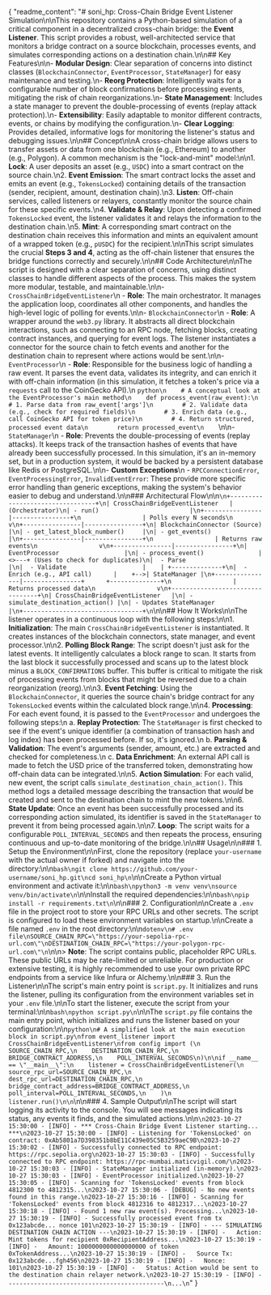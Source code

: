 {
  "readme_content": "# soni_hp: Cross-Chain Bridge Event Listener Simulation\n\nThis repository contains a Python-based simulation of a critical component in a decentralized cross-chain bridge: the **Event Listener**. This script provides a robust, well-architected service that monitors a bridge contract on a source blockchain, processes events, and simulates corresponding actions on a destination chain.\n\n## Key Features\n\n-   **Modular Design**: Clear separation of concerns into distinct classes (`BlockchainConnector`, `EventProcessor`, `StateManager`) for easy maintenance and testing.\n-   **Reorg Protection**: Intelligently waits for a configurable number of block confirmations before processing events, mitigating the risk of chain reorganizations.\n-   **State Management**: Includes a state manager to prevent the double-processing of events (replay attack protection).\n-   **Extensibility**: Easily adaptable to monitor different contracts, events, or chains by modifying the configuration.\n-   **Clear Logging**: Provides detailed, informative logs for monitoring the listener's status and debugging issues.\n\n## Concept\n\nA cross-chain bridge allows users to transfer assets or data from one blockchain (e.g., Ethereum) to another (e.g., Polygon). A common mechanism is the \"lock-and-mint\" model:\n\n1.  **Lock**: A user deposits an asset (e.g., `USDC`) into a smart contract on the source chain.\n2.  **Event Emission**: The smart contract locks the asset and emits an event (e.g., `TokensLocked`) containing details of the transaction (sender, recipient, amount, destination chain).\n3.  **Listen**: Off-chain services, called listeners or relayers, constantly monitor the source chain for these specific events.\n4.  **Validate & Relay**: Upon detecting a confirmed `TokensLocked` event, the listener validates it and relays the information to the destination chain.\n5.  **Mint**: A corresponding smart contract on the destination chain receives this information and mints an equivalent amount of a wrapped token (e.g., `pUSDC`) for the recipient.\n\nThis script simulates the crucial **Steps 3 and 4**, acting as the off-chain listener that ensures the bridge functions correctly and securely.\n\n## Code Architecture\n\nThe script is designed with a clear separation of concerns, using distinct classes to handle different aspects of the process. This makes the system more modular, testable, and maintainable.\n\n-   `CrossChainBridgeEventListener`\n    -   **Role**: The main orchestrator. It manages the application loop, coordinates all other components, and handles the high-level logic of polling for events.\n\n-   `BlockchainConnector`\n    -   **Role**: A wrapper around the `web3.py` library. It abstracts all direct blockchain interactions, such as connecting to an RPC node, fetching blocks, creating contract instances, and querying for event logs. The listener instantiates a connector for the source chain to fetch events and another for the destination chain to represent where actions would be sent.\n\n-   `EventProcessor`\n    -   **Role**: Responsible for the business logic of handling a raw event. It parses the event data, validates its integrity, and can enrich it with off-chain information (in this simulation, it fetches a token's price via a `requests` call to the CoinGecko API).\n    ```python\n    # A conceptual look at the EventProcessor's main method\n    def process_event(raw_event):\n        # 1. Parse data from raw_event['args']\n        # 2. Validate data (e.g., check for required fields)\n        # 3. Enrich data (e.g., call CoinGecko API for token price)\n        # 4. Return structured, processed event data\n        return processed_event\n    ```\n\n-   `StateManager`\n    -   **Role**: Prevents the double-processing of events (replay attacks). It keeps track of the transaction hashes of events that have already been successfully processed. In this simulation, it's an in-memory set, but in a production system, it would be backed by a persistent database like Redis or PostgreSQL.\n\n-   **Custom Exceptions**\n    -   `RPCConnectionError`, `EventProcessingError`, `InvalidEventError`: These provide more specific error handling than generic exceptions, making the system's behavior easier to debug and understand.\n\n### Architectural Flow\n\n```\n+---------------------------------+\n| CrossChainBridgeEventListener   | (Orchestrator)\n| - run()                         |\n+----------------|----------------+\n                 | Polls every N seconds\n                 v\n+----------------|----------------+\n| BlockchainConnector (Source)    |\n| - get_latest_block_number()     |\n| - get_events()                  |\n+----------------|----------------+\n                 | Returns raw events\n                 v\n+----------------|----------------+\n| EventProcessor                  |\n| - process_event()               |<>---+ (Uses to check for duplicates)\n|  - Parse                        |\n|  - Validate                     |    | +--------------+\n|  - Enrich (e.g., API call)      |    +-->| StateManager |\n+----------------|----------------+      +--------------+\n                 | Returns processed data\n                 v\n+---------------------------------+\n| CrossChainBridgeEventListener   |\n| - simulate_destination_action() |\n| - Updates StateManager          |\n+---------------------------------+\n```\n\n## How It Works\n\nThe listener operates in a continuous loop with the following steps:\n\n1.  **Initialization**: The main `CrossChainBridgeEventListener` is instantiated. It creates instances of the blockchain connectors, state manager, and event processor.\n\n2.  **Polling Block Range**: The script doesn't just ask for the latest events. It intelligently calculates a block range to scan. It starts from the last block it successfully processed and scans up to the latest block minus a `BLOCK_CONFIRMATIONS` buffer. This buffer is critical to mitigate the risk of processing events from blocks that might be reversed due to a chain reorganization (reorg).\n\n3.  **Event Fetching**: Using the `BlockchainConnector`, it queries the source chain's bridge contract for any `TokensLocked` events within the calculated block range.\n\n4.  **Processing**: For each event found, it is passed to the `EventProcessor` and undergoes the following steps:\n    a.  **Replay Protection**: The `StateManager` is first checked to see if the event's unique identifier (a combination of transaction hash and log index) has been processed before. If so, it's ignored.\n    b.  **Parsing & Validation**: The event's arguments (sender, amount, etc.) are extracted and checked for completeness.\n    c.  **Data Enrichment**: An external API call is made to fetch the USD price of the transferred token, demonstrating how off-chain data can be integrated.\n\n5.  **Action Simulation**: For each valid, new event, the script calls `simulate_destination_chain_action()`. This method logs a detailed message describing the transaction that *would* be created and sent to the destination chain to mint the new tokens.\n\n6.  **State Update**: Once an event has been successfully processed and its corresponding action simulated, its identifier is saved in the `StateManager` to prevent it from being processed again.\n\n7.  **Loop**: The script waits for a configurable `POLL_INTERVAL_SECONDS` and then repeats the process, ensuring continuous and up-to-date monitoring of the bridge.\n\n## Usage\n\n### 1. Setup the Environment\n\nFirst, clone the repository (replace `your-username` with the actual owner if forked) and navigate into the directory:\n\n```bash\ngit clone https://github.com/your-username/soni_hp.git\ncd soni_hp\n```\n\nCreate a Python virtual environment and activate it:\n\n```bash\npython3 -m venv venv\nsource venv/bin/activate\n```\n\nInstall the required dependencies:\n\n```bash\npip install -r requirements.txt\n```\n\n### 2. Configuration\n\nCreate a `.env` file in the project root to store your RPC URLs and other secrets. The script is configured to load these environment variables on startup.\n\nCreate a file named `.env` in the root directory:\n\n```dotenv\n# .env file\nSOURCE_CHAIN_RPC=\"https://your-sepolia-rpc-url.com\"\nDESTINATION_CHAIN_RPC=\"https://your-polygon-rpc-url.com\"\n```\n\n> **Note**: The script contains public, placeholder RPC URLs. These public URLs may be rate-limited or unreliable. For production or extensive testing, it is highly recommended to use your own private RPC endpoints from a service like Infura or Alchemy.\n\n### 3. Run the Listener\n\nThe script's main entry point is `script.py`. It initializes and runs the listener, pulling its configuration from the environment variables set in your `.env` file.\n\nTo start the listener, execute the script from your terminal:\n\n```bash\npython script.py\n```\n\nThe `script.py` file contains the main entry point, which initializes and runs the listener based on your configuration:\n\n```python\n# A simplified look at the main execution block in script.py\nfrom event_listener import CrossChainBridgeEventListener\nfrom config import (\n    SOURCE_CHAIN_RPC,\n    DESTINATION_CHAIN_RPC,\n    BRIDGE_CONTRACT_ADDRESS,\n    POLL_INTERVAL_SECONDS\n)\n\nif __name__ == \"__main__\":\n    listener = CrossChainBridgeEventListener(\n        source_rpc_url=SOURCE_CHAIN_RPC,\n        dest_rpc_url=DESTINATION_CHAIN_RPC,\n        bridge_contract_address=BRIDGE_CONTRACT_ADDRESS,\n        poll_interval=POLL_INTERVAL_SECONDS,\n    )\n    listener.run()\n\n```\n\n### 4. Sample Output\n\nThe script will start logging its activity to the console. You will see messages indicating its status, any events it finds, and the simulated actions.\n\n```\n2023-10-27 15:30:00 - [INFO] - *** Cross-Chain Bridge Event Listener starting... ***\n2023-10-27 15:30:00 - [INFO] - Listening for 'TokensLocked' on contract: 0xAb5801a7D398351b8bE11C439e05C5B3259aeC9B\n2023-10-27 15:30:02 - [INFO] - Successfully connected to RPC endpoint: https://rpc.sepolia.org\n2023-10-27 15:30:03 - [INFO] - Successfully connected to RPC endpoint: https://rpc-mumbai.maticvigil.com/\n2023-10-27 15:30:03 - [INFO] - StateManager initialized (in-memory).\n2023-10-27 15:30:03 - [INFO] - EventProcessor initialized.\n2023-10-27 15:30:05 - [INFO] - Scanning for 'TokensLocked' events from block 4812300 to 4812315...\n2023-10-27 15:30:06 - [DEBUG] - No new events found in this range.\n2023-10-27 15:30:16 - [INFO] - Scanning for 'TokensLocked' events from block 4812316 to 4812317...\n2023-10-27 15:30:18 - [INFO] - Found 1 new raw event(s). Processing...\n2023-10-27 15:30:19 - [INFO] - Successfully processed event from tx 0x123abcde... nonce 101\n2023-10-27 15:30:19 - [INFO] - --- SIMULATING DESTINATION CHAIN ACTION ---\n2023-10-27 15:30:19 - [INFO] -   Action: Mint tokens for recipient 0xRecipientAddress...\n2023-10-27 15:30:19 - [INFO] -   Amount: 1000000000000000000 of token 0xTokenAddress...\n2023-10-27 15:30:19 - [INFO] -   Source Tx: 0x123abcde...fgh456\n2023-10-27 15:30:19 - [INFO] -   Nonce: 101\n2023-10-27 15:30:19 - [INFO] -   Status: Action would be sent to the destination chain relayer network.\n2023-10-27 15:30:19 - [INFO] - -------------------------------------------\n...\n```"
}